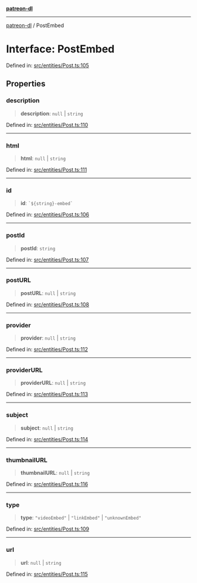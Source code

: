 [**patreon-dl**](../README.md)

***

[patreon-dl](../README.md) / PostEmbed

# Interface: PostEmbed

Defined in: [src/entities/Post.ts:105](https://github.com/patrickkfkan/patreon-dl/blob/564e431e409ad640819c7b5ad600451c2bd07930/src/entities/Post.ts#L105)

## Properties

### description

> **description**: `null` \| `string`

Defined in: [src/entities/Post.ts:110](https://github.com/patrickkfkan/patreon-dl/blob/564e431e409ad640819c7b5ad600451c2bd07930/src/entities/Post.ts#L110)

***

### html

> **html**: `null` \| `string`

Defined in: [src/entities/Post.ts:111](https://github.com/patrickkfkan/patreon-dl/blob/564e431e409ad640819c7b5ad600451c2bd07930/src/entities/Post.ts#L111)

***

### id

> **id**: `` `${string}-embed` ``

Defined in: [src/entities/Post.ts:106](https://github.com/patrickkfkan/patreon-dl/blob/564e431e409ad640819c7b5ad600451c2bd07930/src/entities/Post.ts#L106)

***

### postId

> **postId**: `string`

Defined in: [src/entities/Post.ts:107](https://github.com/patrickkfkan/patreon-dl/blob/564e431e409ad640819c7b5ad600451c2bd07930/src/entities/Post.ts#L107)

***

### postURL

> **postURL**: `null` \| `string`

Defined in: [src/entities/Post.ts:108](https://github.com/patrickkfkan/patreon-dl/blob/564e431e409ad640819c7b5ad600451c2bd07930/src/entities/Post.ts#L108)

***

### provider

> **provider**: `null` \| `string`

Defined in: [src/entities/Post.ts:112](https://github.com/patrickkfkan/patreon-dl/blob/564e431e409ad640819c7b5ad600451c2bd07930/src/entities/Post.ts#L112)

***

### providerURL

> **providerURL**: `null` \| `string`

Defined in: [src/entities/Post.ts:113](https://github.com/patrickkfkan/patreon-dl/blob/564e431e409ad640819c7b5ad600451c2bd07930/src/entities/Post.ts#L113)

***

### subject

> **subject**: `null` \| `string`

Defined in: [src/entities/Post.ts:114](https://github.com/patrickkfkan/patreon-dl/blob/564e431e409ad640819c7b5ad600451c2bd07930/src/entities/Post.ts#L114)

***

### thumbnailURL

> **thumbnailURL**: `null` \| `string`

Defined in: [src/entities/Post.ts:116](https://github.com/patrickkfkan/patreon-dl/blob/564e431e409ad640819c7b5ad600451c2bd07930/src/entities/Post.ts#L116)

***

### type

> **type**: `"videoEmbed"` \| `"linkEmbed"` \| `"unknownEmbed"`

Defined in: [src/entities/Post.ts:109](https://github.com/patrickkfkan/patreon-dl/blob/564e431e409ad640819c7b5ad600451c2bd07930/src/entities/Post.ts#L109)

***

### url

> **url**: `null` \| `string`

Defined in: [src/entities/Post.ts:115](https://github.com/patrickkfkan/patreon-dl/blob/564e431e409ad640819c7b5ad600451c2bd07930/src/entities/Post.ts#L115)
